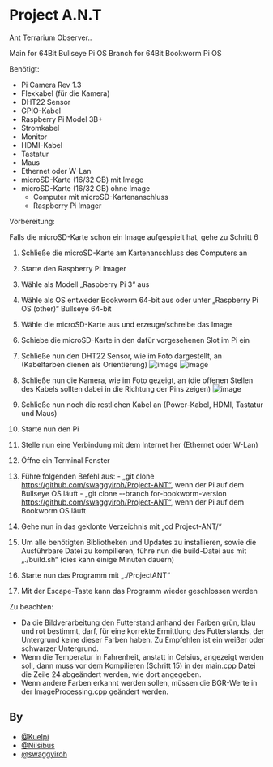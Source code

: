 # Project A.N.T

Ant Terrarium Observer..

Main for 64Bit Bullseye Pi OS
Branch for 64Bit Bookworm Pi OS

Benötigt:
  -	Pi Camera Rev 1.3
  -	Flexkabel (für die Kamera)
  -	DHT22 Sensor
  -	GPIO-Kabel
  -	Raspberry Pi Model 3B+
  -	Stromkabel
  -	Monitor
  -	HDMI-Kabel
  -	Tastatur
  -	Maus
  -	Ethernet oder W-Lan
  -	microSD-Karte (16/32 GB) mit Image
  -	microSD-Karte (16/32 GB) ohne Image
    -	Computer mit microSD-Kartenanschluss
    -	Raspberry Pi Imager 

Vorbereitung:

Falls die microSD-Karte schon ein Image aufgespielt hat, gehe zu Schritt 6
  1.	Schließe die microSD-Karte am Kartenanschluss des Computers an
  2.	Starte den Raspberry Pi Imager
  3.	Wähle als Modell „Raspberry Pi 3“ aus
  4.	Wähle als OS entweder Bookworm 64-bit aus oder unter „Raspberry Pi OS (other)“ Bullseye 64-bit
  5.	Wähle die microSD-Karte aus und erzeuge/schreibe das Image
  6.	Schiebe die microSD-Karte in den dafür vorgesehenen Slot im Pi ein
  7.	Schließe nun den DHT22 Sensor, wie im Foto dargestellt, an (Kabelfarben dienen als Orientierung) ![image](https://github.com/user-attachments/assets/5d4c7e4e-d712-40e5-be6f-fbfed1ec1f9f) ![image](https://github.com/user-attachments/assets/642d7ecc-1b93-45a0-a1ae-dd29a67b7ff3)									
  8.	Schließe nun die Kamera, wie im Foto gezeigt, an (die offenen Stellen des Kabels sollten dabei in die Richtung der Pins zeigen) ![image](https://github.com/user-attachments/assets/b988497c-9682-49c6-a191-0905c294dac1)

  9.	Schließe nun noch die restlichen Kabel an (Power-Kabel, HDMI, Tastatur und Maus)
  10.	Starte nun den Pi
  11.	Stelle nun eine Verbindung mit dem Internet her (Ethernet oder W-Lan)
  12.	Öffne ein Terminal Fenster
  13.	Führe folgenden Befehl aus: 
    -	„git clone https://github.com/swaggyiroh/Project-ANT“, wenn der Pi auf dem Bullseye OS läuft
    -	„git clone --branch for-bookworm-version https://github.com/swaggyiroh/Project-ANT“, wenn der Pi auf dem Bookworm OS läuft
  14.	Gehe nun in das geklonte Verzeichnis mit „cd Project-ANT/“
  15.	Um alle benötigten Bibliotheken und Updates zu installieren, sowie die Ausführbare Datei zu kompilieren, führe nun die build-Datei aus mit „./build.sh“ (dies kann einige Minuten dauern)
  16.	Starte nun das Programm mit „./ProjectANT“
  17.	Mit der Escape-Taste kann das Programm wieder geschlossen werden

Zu beachten:
  -	Da die Bildverarbeitung den Futterstand anhand der Farben grün, blau und rot bestimmt, darf, für eine korrekte Ermittlung des Futterstands, der Untergrund keine dieser Farben haben. Zu Empfehlen ist ein weißer oder schwarzer Untergrund.
  -	Wenn die Temperatur in Fahrenheit, anstatt in Celsius, angezeigt werden soll, dann muss vor dem Kompilieren (Schritt 15) in der main.cpp Datei die Zeile 24 abgeändert werden, wie dort angegeben.
  -	Wenn andere Farben erkannt werden sollen, müssen die BGR-Werte in der ImageProcessing.cpp geändert werden.




## By

- [@Kuelpi](https://www.github.com/Kuelpi)
- [@Nilsibus](https://github.com/Nilsibus)
- [@swaggyiroh](https://www.github.com/swaggyiroh)
